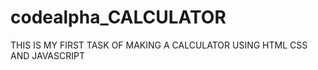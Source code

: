 # codealpha_CALCULATOR


THIS IS MY FIRST TASK OF MAKING A CALCULATOR USING HTML CSS AND JAVASCRIPT
